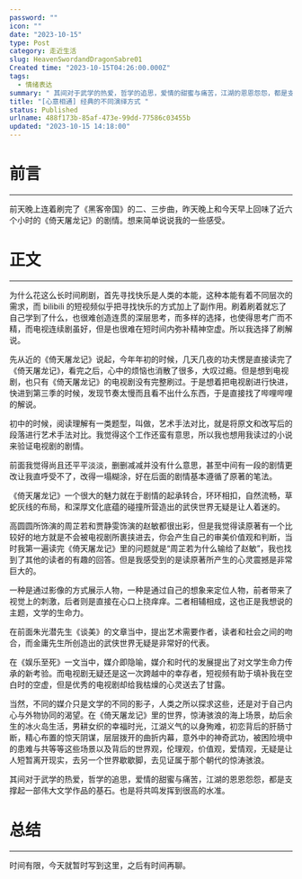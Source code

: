 ```yaml
---
password: ""
icon: ""
date: "2023-10-15"
type: Post
category: 走近生活
slug: HeavenSwordandDragonSabre01
Created time: "2023-10-15T04:26:00.000Z"
tags:
  - 情绪表达
summary: " 其间对于武学的热爱，哲学的追思，爱情的甜蜜与痛苦，江湖的恩恩怨怨，都是支撑起一部伟大文学作品的基石。"
title: "[心意相通] 经典的不同演绎方式 "
status: Published
urlname: 488f173b-85af-473e-99dd-77586c03455b
updated: "2023-10-15 14:18:00"
---
```


# 前言

---

前天晚上连着刷完了《黑客帝国》的二、三步曲，昨天晚上和今天早上回味了近六个小时的《倚天屠龙记》的剧情。想来简单说说我的一些感受。

# 正文

---

为什么花这么长时间刷剧，首先寻找快乐是人类的本能，这种本能有着不同层次的需求，而 bilibili 的短视频似乎把寻找快乐的方式加上了副作用。刷着刷着就忘了自己学到了什么，也很难创造连贯的深层思考，而多样的选择，也使得思考广而不精，而电视连续剧虽好，但是也很难在短时间内弥补精神空虚。所以我选择了刷解说。

先从近的《倚天屠龙记》说起，今年年初的时候，几天几夜的功夫愣是直接读完了《倚天屠龙记》，看完之后，心中的烦恼也消散了很多，大叹过瘾。但是想到电视剧，也只有《倚天屠龙记》的电视剧没有完整刷过。于是想着把电视剧进行快进，快进到第三季的时候，发现节奏太慢而且看不出什么东西，于是直接找了哔哩哔哩的解说。

初中的时候，阅读理解有一类题型，叫做，艺术手法对比，就是将原文和改写后的段落进行艺术手法对比。我觉得这个工作还蛮有意思，所以我也想用我读过的小说来验证电视剧的剧情。

前面我觉得尚且还平平淡淡，删删减减并没有什么意思，甚至中间有一段的剧情更改让我直呼受不了，改得一塌糊涂，好在后面的剧情基本遵循了原著的笔法。

《倚天屠龙记》一个很大的魅力就在于剧情的起承转合，环环相扣，自然流畅，草蛇灰线的布局，和深厚文化底蕴的碰撞所营造出的武侠世界无疑是让人着迷的。

高圆圆所饰演的周芷若和贾静雯饰演的赵敏都很出彩，但是我觉得读原著有一个比较好的地方就是不会被电视剧所裹挟进去，你会产生自己的审美价值观和判断，当时我第一遍读完《倚天屠龙记》里的问题就是“周芷若为什么输给了赵敏”，我也找到了其他的读者的有趣的回答。但是我感受到的是读原著所产生的心灵震撼是非常巨大的。

一种是通过影像的方式展示人物，一种是通过自己的想象来定位人物，前者带来了视觉上的刺激，后者则是直接在心口上挠痒痒。二者相辅相成，这也正是我想说的主题，文学的生命力。

在前面朱光潜先生《谈美》的文章当中，提出艺术需要作者，读者和社会之间的吻合，而金庸先生所创造出的武侠世界无疑是非常好的代表。

在《娱乐至死》一文当中，媒介即隐喻，媒介和时代的发展提出了对文学生命力传承的新考验。而电视剧无疑还是这一次跨越中的幸存者，短视频有助于填补我在空白时的空虚，但是优秀的电视剧却给我枯燥的心灵送去了甘露。

当然，不同的媒介只是文学的不同的影子，人类之所以探求这些，还是对于自己内心与外物协同的渴望。在《倚天屠龙记》里的世界，惊涛骇浪的海上场景，劫后余生的冰火岛生活，男耕女织的幸福时光，江湖义气的以身殉难，初恋背后的肝肠寸断，精心布置的惊天阴谋，层层拨开的曲折内幕，意外中的神奇武功，被困险境中的患难与共等等这些场景以及背后的世界观，伦理观，价值观，爱情观，无疑是让人短暂离开现实，去另一个世界歇歇脚，去见证属于那个朝代的惊涛骇浪。

其间对于武学的热爱，哲学的追思，爱情的甜蜜与痛苦，江湖的恩恩怨怨，都是支撑起一部伟大文学作品的基石。也是将共鸣发挥到很高的水准。

# 总结

---

时间有限，今天就暂时写到这里，之后有时间再聊。
